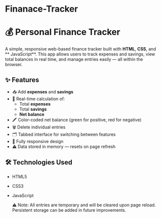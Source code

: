 # Finanace-Tracker

# 💰 Personal Finance Tracker

A simple, responsive web-based finance tracker built with **HTML**, **CSS**, and ** JavaScript**. This app allows users to track expenses and savings, view total balances in real time, and manage entries easily — all within the browser.

## ✨ Features

- 📥 Add **expenses** and **savings**
- 🔄 Real-time calculation of:
  - Total **expenses**
  - Total **savings**
  - **Net balance**
- 🖍️ Color-coded net balance (green for positive, red for negative)
- 🗑️ Delete individual entries
- 🗂️ Tabbed interface for switching between features
- 📱 Fully responsive design
- ⚠️ Data stored in memory — resets on page refresh

## 🛠️ Technologies Used

- HTML5
- CSS3
- JavaScript

  ⚠️ Note: All entries are temporary and will be cleared upon page reload. Persistent storage can be added in future improvements.
